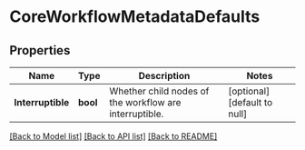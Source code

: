 # CoreWorkflowMetadataDefaults

## Properties
Name | Type | Description | Notes
------------ | ------------- | ------------- | -------------
**Interruptible** | **bool** | Whether child nodes of the workflow are interruptible. | [optional] [default to null]

[[Back to Model list]](../README.md#documentation-for-models) [[Back to API list]](../README.md#documentation-for-api-endpoints) [[Back to README]](../README.md)


